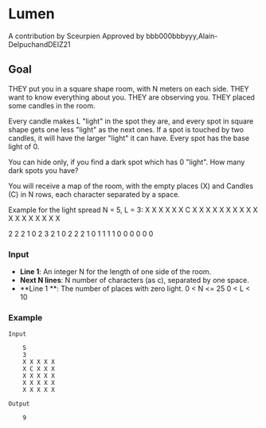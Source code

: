 # Lumen
A contribution by Sceurpien
 Approved by bbb000bbbyyy,Alain-DelpuchandDEIZ21

## Goal
THEY put you in a square shape room, with N meters on each side.
THEY want to know everything about you.
THEY are observing you.
THEY placed some candles in the room.

Every candle makes L "light" in the spot they are, and every spot in square shape gets one less "light" as the next ones. If a spot is touched by two candles, it will have the larger "light" it can have. Every spot has the base light of 0.

You can hide only, if you find a dark spot which has 0 "light".
How many dark spots you have?

You will receive a map of the room, with the empty places (X) and Candles (C) in N rows, each character separated by a space.

Example for the light spread N = 5, L = 3:
X X X X X
X C X X X
X X X X X
X X X X X
X X X X X

2 2 2 1 0
2 3 2 1 0
2 2 2 1 0
1 1 1 1 0
0 0 0 0 0

### Input
* **Line 1**: An integer N for the length of one side of the room.
* **Next N lines**: N number of characters (as c), separated by one space.
* **Line 1 **: The number of places with zero light.
0 < N <= 25
0 < L < 10

### Example

    Input

        5
        3
        X X X X X
        X C X X X
        X X X X X
        X X X X X
        X X X X X

    Output

        9        